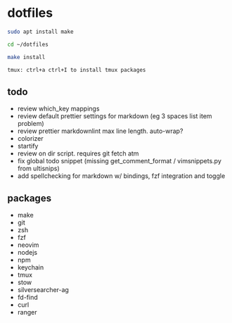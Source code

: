 # dotfiles

```zsh
sudo apt install make

cd ~/dotfiles

make install

tmux: ctrl+a ctrl+I to install tmux packages
```

## todo

- review which_key mappings
- review default prettier settings for markdown (eg 3 spaces list item problem)
- review prettier markdownlint max line length. auto-wrap?
- colorizer
- startify
- review on dir script. requires git fetch atm
- fix global todo snippet (missing get_comment_format / vimsnippets.py from ultisnips)
- add spellchecking for markdown w/ bindings, fzf integration and toggle

## packages

- make
- git
- zsh
- fzf
- neovim
- nodejs
- npm
- keychain
- tmux
- stow
- silversearcher-ag
- fd-find
- curl
- ranger
